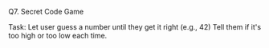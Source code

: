 Q7. Secret Code Game

Task:
Let user guess a number until they get it right (e.g., 42)
Tell them if it's too high or too low each time.